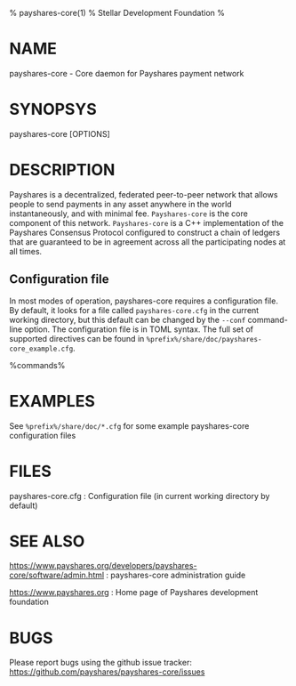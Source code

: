 % payshares-core(1)
% Stellar Development Foundation
%

# NAME

payshares-core - Core daemon for Payshares payment network

# SYNOPSYS

payshares-core [OPTIONS]

# DESCRIPTION

Payshares is a decentralized, federated peer-to-peer network that allows
people to send payments in any asset anywhere in the world
instantaneously, and with minimal fee. `Payshares-core` is the core
component of this network. `Payshares-core` is a C++ implementation of
the Payshares Consensus Protocol configured to construct a chain of
ledgers that are guaranteed to be in agreement across all the
participating nodes at all times.

## Configuration file

In most modes of operation, payshares-core requires a configuration
file.  By default, it looks for a file called `payshares-core.cfg` in
the current working directory, but this default can be changed by the
`--conf` command-line option.  The configuration file is in TOML
syntax.  The full set of supported directives can be found in
`%prefix%/share/doc/payshares-core_example.cfg`.

%commands%

# EXAMPLES

See `%prefix%/share/doc/*.cfg` for some example payshares-core
configuration files

# FILES

payshares-core.cfg
:   Configuration file (in current working directory by default)

# SEE ALSO

<https://www.payshares.org/developers/payshares-core/software/admin.html>
:   payshares-core administration guide

<https://www.payshares.org>
:   Home page of Payshares development foundation

# BUGS

Please report bugs using the github issue tracker:\
<https://github.com/payshares/payshares-core/issues>
